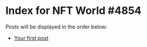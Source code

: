 # Index for NFT World #4854
Posts will be displayed in the order below:

- [Your first post](./001-first.md)

